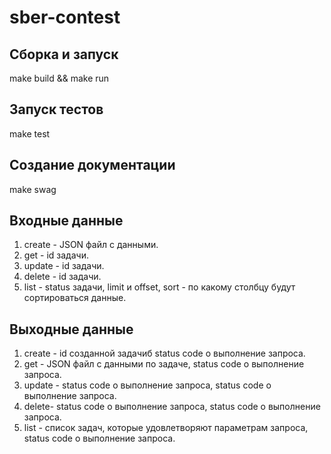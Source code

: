 # sber-contest

## Сборка и запуск

make build && make run

## Запуск тестов

make test

## Создание документации

make swag

## Входные данные

1. create - JSON файл с данными.
2. get - id задачи.
3. update - id задачи.
4. delete - id задачи.
5. list - status задачи, limit и offset, sort - по какому столбцу будут сортироваться данные.

## Выходные данные

1. create - id созданной задачиб status code о выполнение запроса.
2. get - JSON файл с данными по задаче, status code о выполнение запроса.
3. update - status code о выполнение запроса, status code о выполнение запроса.
4. delete- status code о выполнение запроса, status code о выполнение запроса.
5. list - список задач, которые удовлетворяют параметрам запроса, status code о выполнение запроса.